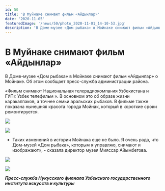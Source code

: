```yaml
---
id: 50
title: 'В Муйнаке снимают фильм «Айдынлар»'
date: '2020-11-05'
featuredImage: '/news/50/photo_2020-11-01_14-10-53.jpg'
description: 'В Доме-музее «Дом рыбака» в Мойнаке снимают фильм «Айдынлар» о Мойнаке. Об этом сообщает пресс-служба администрации района'
---
```


# В Муйнаке снимают фильм «Айдынлар»

В Доме-музее «Дом рыбака» в Мойнаке снимают фильм «Айдынлар» о Мойнаке. Об этом сообщает пресс-служба администрации района.

«Фильм снимают Национальная телерадиокомпания Узбекистана и ГУП« Узбек телефильм ». В основном это об образе жизни каракалпаков, а точнее семьи аральских рыбаков. В фильме также показана нынешняя красота города Мойнак, который в короткие сроки ремонтируется.

![](/news/50/photo_2020-11-01_14-11-10.jpg)

![](/news/50/photo_2020-11-01_14-11-15.jpg)

- Таких изменений в истории Мойнака еще не было. Я очень рада, что Дом-музей «Дом рыбака», которым я управляю, снимают и изображают», - сказала директор музея Мияссар Айымбетова.

![](/news/50/photo_2020-11-01_14-11-20.jpg)

![](/news/50/photo_2020-11-01_14-11-23.jpg)

**_Пресс-служба Нукусского филиала Узбекского государственного института искусств и культуры_**
